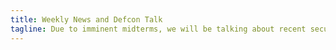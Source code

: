 ```yaml
---
title: Weekly News and Defcon Talk
tagline: Due to imminent midterms, we will be talking about recent security news and watching a [Defcon talk](https://www.youtube.com/watch?v=5xJXJ9pTihM).
---
```


